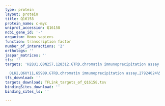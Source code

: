 ```yaml
---
type: protein
layout: protein
title: Q16158
protein_name: c-myc
uniprot_accession: Q16158
ncbi_gene_id: '-'
organism: Homo sapiens
function: transcription factor
number_of_interactions: '2'
orthologs: ''
jaspar_matrices: ''
tfs: ''
targets: 'H2BU1,Q8N257,128312,GTRD,chromatin immunoprecipitation assay,27924024%5Buid%5D,No

  DLK2,Q6UY11,65989,GTRD,chromatin immunoprecipitation assay,27924024%5Buid%5D,No'
tfs_download: ''
targets_download: TFLink_targets_of_Q16158.tsv
bindingSites_download: ''
binding_sites_ls: ''

---
```

